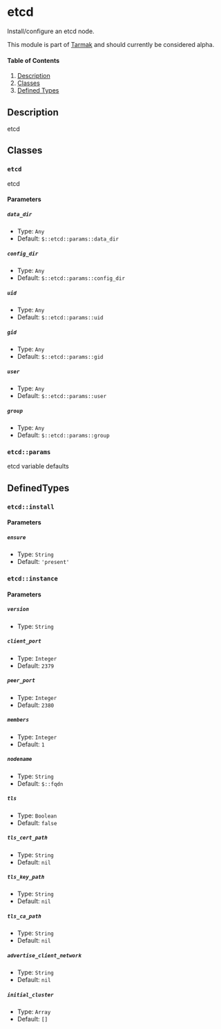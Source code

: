 # etcd

Install/configure an etcd node.

This module is part of [Tarmak](http://docs.tarmak.io) and should currently be
considered alpha.

#### Table of Contents

1. [Description](#description)
2. [Classes](#classes)
3. [Defined Types](#defined-types)
## Description
etcd

## Classes

### `etcd`

etcd

#### Parameters

##### `data_dir`

* Type: `Any`
* Default: `$::etcd::params::data_dir`

##### `config_dir`

* Type: `Any`
* Default: `$::etcd::params::config_dir`

##### `uid`

* Type: `Any`
* Default: `$::etcd::params::uid`

##### `gid`

* Type: `Any`
* Default: `$::etcd::params::gid`

##### `user`

* Type: `Any`
* Default: `$::etcd::params::user`

##### `group`

* Type: `Any`
* Default: `$::etcd::params::group`


### `etcd::params`

etcd variable defaults

## DefinedTypes

### `etcd::install`



#### Parameters

##### `ensure`

* Type: `String`
* Default: `'present'`


### `etcd::instance`



#### Parameters

##### `version`

* Type: `String`

##### `client_port`

* Type: `Integer`
* Default: `2379`

##### `peer_port`

* Type: `Integer`
* Default: `2380`

##### `members`

* Type: `Integer`
* Default: `1`

##### `nodename`

* Type: `String`
* Default: `$::fqdn`

##### `tls`

* Type: `Boolean`
* Default: `false`

##### `tls_cert_path`

* Type: `String`
* Default: `nil`

##### `tls_key_path`

* Type: `String`
* Default: `nil`

##### `tls_ca_path`

* Type: `String`
* Default: `nil`

##### `advertise_client_network`

* Type: `String`
* Default: `nil`

##### `initial_cluster`

* Type: `Array`
* Default: `[]`
